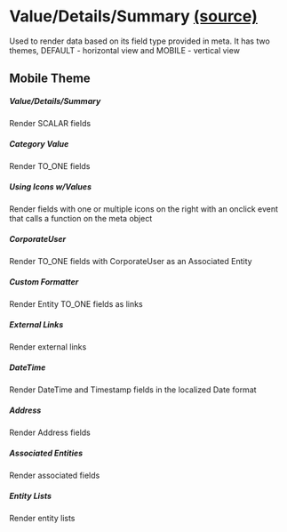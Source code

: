 Value/Details/Summary [(source)](https://github.com/bullhorn/novo-elements/blob/master/src/elements/value)
==========================================================================================================

Used to render data based on its field type provided in meta. It has two themes, DEFAULT \- horizontal view and MOBILE \- vertical view

Mobile Theme
------------

##### Value/Details/Summary

Render SCALAR fields

<code-example example="basic-value"></code-example>

##### Category Value

Render TO\_ONE fields

<code-example example="category-value"></code-example>

##### Using Icons w/Values

Render fields with one or multiple icons on the right with an onclick event that calls a function on the meta object

<code-example example="icon-value"></code-example>

##### CorporateUser

Render TO\_ONE fields with CorporateUser as an Associated Entity

<code-example example="corporate-user-value"></code-example>

##### Custom Formatter

Render Entity TO\_ONE fields as links

<code-example example="formatter-value"></code-example>

##### External Links

Render external links

<code-example example="external-link-value"></code-example>

##### DateTime

Render DateTime and Timestamp fields in the localized Date format

<code-example example="date-time-value"></code-example>

##### Address

Render Address fields

<code-example example="address-value"></code-example>

##### Associated Entities

Render associated fields

<code-example example="associated-value"></code-example>

##### Entity Lists

Render entity lists

<code-example example="entity-list-value"></code-example>

